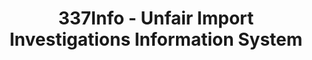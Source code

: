 ---
bigquery: https://console.cloud.google.com/bigquery?p=patents-public-data&d=usitc_investigations&page=dataset&project=sheets-management-319211
citation: US International Trade Commission 337Info Unfair Import Investigations Information
  System
contributors: US International Trade Comission
cost: None
description: US International Trade Commission 337Info Unfair Import Investigations
  Information System contains data on investigations done under Section 337. Section
  337 declares the infringement of certain statutory intellectual property rights
  and other forms of unfair competition in import trade to be unlawful practices.
  Most Section 337 investigations involve allegations of patent or registered trademark
  infringement.
documentation: FAQ and tutorial available on the site
last_edit: Mon, 04 Apr 2022 19:10:40 GMT
location: https://pubapps2.usitc.gov/337external/
maintained_by: US International Trade Comission
schema_fields: '[''ouiiParticipation'', ''teoIdIssueDate'', ''trademarkNumbers'',
  ''investigationTermDate'', ''ouiiAttorney'', ''docketNo'', ''complainant'', ''teoReliefGranted'',
  ''cafcAppeals'', ''id'', ''teoIdDueDate'', ''internalRemand'', ''copyrightNumbers'',
  ''finalDetNoViolation'', ''scheduledStartDateEvidHear'', ''patentNumber'', ''dateCreated'',
  ''invUnfairAct'', ''issueDateOtherNonFinal'', ''scheduledEndDateEvidHear'', ''dateOfPublicationFrNotice'',
  ''patentNumbers'', ''lastUpdated'', ''teoProceedingInvolved'', ''publication_number'',
  ''investigationType'', ''actualEndDateEvidHear'', ''markmanHearing'', ''dateComplaintFiled'',
  ''aljAssigned'', ''investigationNo'', ''gcAttorney'', ''finalIdOnViolationIssue'',
  ''currentStatus'', ''reportingRequirements'', ''title'', ''finalIdOnViolationDue'',
  ''targetDate'', ''startDateMarkmanHearing'', ''respondent'', ''finalDetViolation'',
  ''htsNumbers'', ''currentActiveALJ'', ''actualStartDateEvidHear'', ''endDateMarkmanHearing'']'
shortname: unfair_import_investigations
tags:
- import
- legal
- trade
timeframe: 2008-2021 (prior to 2008 downloadable as a JSON file)
title: 337Info - Unfair Import Investigations Information System
uuid: 2721f5ec-e599-4890-9265-9706719fc71e
---
